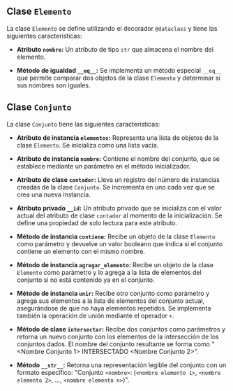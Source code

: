 
## Clase `Elemento`

La clase `Elemento` se define utilizando el decorador `@dataclass` y tiene las siguientes características:

- **Atributo `nombre`:** Un atributo de tipo `str` que almacena el nombre del elemento.

- **Método de igualdad `__eq__`:** Se implementa un método especial `__eq__` que permite comparar dos objetos de la clase `Elemento` y determinar si sus nombres son iguales.

## Clase `Conjunto`

La clase `Conjunto` tiene las siguientes características:

- **Atributo de instancia `elementos`:** Representa una lista de objetos de la clase `Elemento`. Se inicializa como una lista vacía.

- **Atributo de instancia `nombre`:** Contiene el nombre del conjunto, que se establece mediante un parámetro en el método inicializador.

- **Atributo de clase `contador`:** Lleva un registro del número de instancias creadas de la clase `Conjunto`. Se incrementa en uno cada vez que se crea una nueva instancia.

- **Atributo privado `__id`:** Un atributo privado que se inicializa con el valor actual del atributo de clase `contador` al momento de la inicialización. Se define una propiedad de solo lectura para este atributo.

- **Método de instancia `contiene`:** Recibe un objeto de la clase `Elemento` como parámetro y devuelve un valor booleano que indica si el conjunto contiene un elemento con el mismo nombre.

- **Método de instancia `agregar_elemento`:** Recibe un objeto de la clase `Elemento` como parámetro y lo agrega a la lista de elementos del conjunto si no está contenido ya en el conjunto.

- **Método de instancia `unir`:** Recibe otro conjunto como parámetro y agrega sus elementos a la lista de elementos del conjunto actual, asegurándose de que no haya elementos repetidos. Se implementa también la operación de unión mediante el operador `+`.

- **Método de clase `intersectar`:** Recibe dos conjuntos como parámetros y retorna un nuevo conjunto con los elementos de la intersección de los conjuntos dados. El nombre del conjunto resultante se forma como "<Nombre Conjunto 1> INTERSECTADO <Nombre Conjunto 2>".

- **Método `__str__`:** Retorna una representación legible del conjunto con un formato específico: "Conjunto `<nombre>`: (`<nombre elemento 1>`, `<nombre elemento 2>`, ..., `<nombre elemento n>`)".

